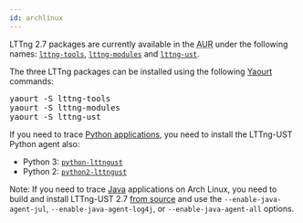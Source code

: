 ```yaml
---
id: archlinux
---
```


LTTng 2.7 packages are currently available in the
<abbr title="Arch User Repository">AUR</abbr> under the following names:
<a href="https://aur.archlinux.org/packages/lttng-tools/" class="ext"><code>lttng-tools</code></a>,
<a href="https://aur.archlinux.org/packages/lttng-modules/" class="ext"><code>lttng-modules</code></a>
and
<a href="https://aur.archlinux.org/packages/lttng-ust/" class="ext"><code>lttng-ust</code></a>.

The three LTTng packages can be installed using the following
<a href="https://wiki.archlinux.org/index.php/yaourt" class="ext">Yaourt</a> commands:

<pre class="term">
yaourt -S lttng-tools
yaourt -S lttng-modules
yaourt -S lttng-ust
</pre>

If you need to trace [Python applications](#doc-python-application), you
need to install the LTTng-UST Python agent also:

  * Python 3: <a href="https://aur.archlinux.org/packages/python-lttngust/" class="ext"><code>python-lttngust</code></a>
  * Python 2: <a href="https://aur.archlinux.org/packages/python2-lttngust/" class="ext"><code>python2-lttngust</code></a>

<div class="tip">
<p>
  <span class="t">Note:</span> If you need to trace
  <a href="#doc-java-application" class="int">Java</a>
  applications on Arch Linux, you need to build and install LTTng-UST 2.7
  <a href="#doc-building-from-source" class="int">from source</a> and
  use the <code>--enable-java-agent-jul</code>,
  <code>--enable-java-agent-log4j</code>, or
  <code>--enable-java-agent-all</code> options.
</p>
</div>
